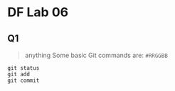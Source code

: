 # DF Lab 06
## Q1

> anything
Some basic Git commands are:
`#RRGGBB`
```
git status
git add
git commit
```
